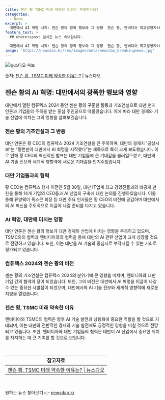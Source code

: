 ```yaml
---
title: 젠슨 황 TSMC 미래 약속한 이유는 무엇인가요?
categories:
  - News
excerpt: >
  대만에서 AI 혁명 시작: 젠슨 황의 광폭 행보와 그 영향  젠슨 황, 엔비디아 최고경영자(CEO),는 지난…
feature_text: >
  ## whereispost 실시간 뉴스 속보입니다.

  대만에서 AI 혁명 시작: 젠슨 황의 광폭 행보와 그 영향  젠슨 황, 엔비디아 최고경영자(CEO),는 지난…
image: 'https://newsdao.kr/res/images/meta/newsdao_breakingnews.jpg'
---
```


![뉴스다오 속보](https://newsdao.kr/res/images/meta/newsdao_breakingnews.jpg)

<p>출처: <a href="https://newsdao.kr/4049" rel="dofollow">젠슨 황, TSMC 미래 약속한 이유는?</a> | 뉴스다오</p>

<h2 data-ke-size="size26">젠슨 황의 AI 혁명: 대만에서의 광폭한 행보와 영향</h2>
<p data-ke-size="size16">대만에서 열린 컴퓨텍스 2024 동안 젠슨 황의 꾸준한 활동과 기조연설으로 대만 현지 언론과 기업들의 주목을 받는 중심 주인공으로 떠올랐습니다. 이에 따라 대만 경제와 기술 산업에 미치는 그의 영향을 살펴보겠습니다.</p>

<h3 data-ke-size="size24">젠슨 황의 기조연설과 그 반응</h3>
<p data-ke-size="size16">대만 언론은 황 CEO의 컴퓨텍스 2024 기조연설을 큰 주목하며, 대만의 경제지 '공상시보'는 "황런쉰이 대만에서 AI 혁명을 시작했다"는 제목으로 특히 크게 보도했습니다. 이로 인해 황 CEO의 혁신적인 발표는 대만 기업들에 큰 기대감을 불러일으켰고, 대만의 AI 기술 진보와 세계적 영향력에 새로운 기대감을 안겨주었습니다.</p>

<h3 data-ke-size="size24">대만 기업들과의 협력</h3>
<p data-ke-size="size16">황 CEO는 컴퓨텍스 행사 이전인 5월 30일, 대만 IT업계 최고 경영진들과의 비공개 만찬을 통해 14개 기업의 CEO들과 AI 산업의 구축에 대한 논의를 진행하였습니다. 이를 통해 류양웨이 폭스콘 회장 등 대만 주요 인사들은 황 CEO의 비전에 공감하며 대만에서의 AI 혁신을 주도적으로 이끌어 나갈 준비를 다지고 있습니다.</p>

<h3 data-ke-size="size24">AI 혁명, 대만에 미치는 영향</h3>
<p data-ke-size="size16">대만 언론은 젠슨 황의 행보가 대만 경제와 산업에 미치는 영향을 주목하고 있으며, TSMC와의 협력과 엔비디아와의 협력을 통해 대만의 AI 관련 산업이 크게 성장할 것으로 전망하고 있습니다. 또한, 이는 대만을 AI 기술의 중심지로 부각시킬 수 있는 기회로 평가되고 있습니다.</p>

<h3 data-ke-size="size24">컴퓨텍스 2024와 젠슨 황의 비전</h3>
<p data-ke-size="size16">젠슨 황의 기조연설은 컴퓨텍스 2024의 분위기에 큰 영향을 미치며, 엔비디아와 대만 기업 간의 협력의 장이 되었습니다. 또한, 그의 비전은 대만에서 AI 혁명을 이끌어 나갈 수 있는 중요한 시발점이 되었으며, 대만에서의 AI 기술 진보와 세계적 영향력에 새로운 지평을 열었습니다.</p>

<h3 data-ke-size="size24">젠슨 황, TSMC 미래 약속한 이유</h3>
<p data-ke-size="size16">엔비디아와 TSMC의 협력은 향후 AI 기술 발전과 상용화에 중요한 역할을 할 것으로 기대되며, 이는 대만의 전반적인 경제와 기술 발전에도 긍정적인 영향을 미칠 것으로 전망되고 있습니다. 또한, 엔비디아와 대만 기업들의 협력은 대만이 AI 산업에서 중요한 위치를 차지하는 데 큰 기여를 할 것으로 보입니다.</p>

<p data-ke-size="size16">&nbsp;</p>
<table>
	<thead>
		<tr>
			<th style="text-align: center;">참고자료</th>
		</tr>
	</thead>
	<tbody>
		<tr>
			<td style="text-align: center;"><a href="https://newsdao.kr/4049">젠슨 황, TSMC 미래 약속한 이유는? | 뉴스다오</a></td>
		</tr>
	</tbody>
</table>
<p data-ke-size="size16">&nbsp;</p> 

원하는 뉴스 찾아보기 👉 <a href="https://newsdao.kr" rel="dofollow">newsdao.kr</a>


